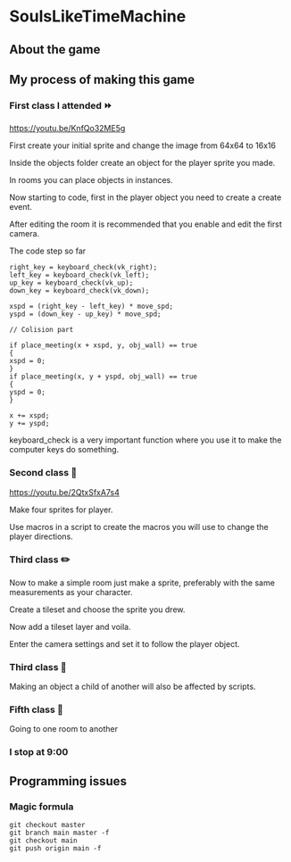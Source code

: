 # SoulsLikeTimeMachine

## About the game

## My process of making this game

### First class I attended ⏩

https://youtu.be/KnfQo32ME5g

First create your initial sprite and change the image from 64x64 to 16x16

Inside the objects folder create an object for the player sprite you made.

In rooms you can place objects in instances.

Now starting to code, first in the player object you need to create a create event.

After editing the room it is recommended that you enable and edit the first camera.

The code step so far 
```
right_key = keyboard_check(vk_right);
left_key = keyboard_check(vk_left);
up_key = keyboard_check(vk_up);
down_key = keyboard_check(vk_down);

xspd = (right_key - left_key) * move_spd;
yspd = (down_key - up_key) * move_spd;

// Colision part

if place_meeting(x + xspd, y, obj_wall) == true
{
xspd = 0;
}
if place_meeting(x, y + yspd, obj_wall) == true
{
yspd = 0;
}

x += xspd;
y += yspd;
```

keyboard_check is a very important function where you use it to make the computer keys do something.

### Second class 🚶

https://youtu.be/2QtxSfxA7s4

Make four sprites for player.

Use macros in a script to create the macros you will use to change the player directions.

### Third class ✏️

Now to make a simple room just make a sprite, preferably with the same measurements as your character.

Create a tileset and choose the sprite you drew.

Now add a tileset layer and voila.

Enter the camera settings and set it to follow the player object.

### Third class 🧒

Making an object a child of another will also be affected by scripts.

### Fifth class 🚻

Going to one room to another
### I stop at 9:00

## Programming issues

### Magic formula

```
git checkout master   
git branch main master -f    
git checkout main  
git push origin main -f 
```
